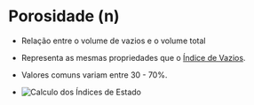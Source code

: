 # Porosidade (n)

 - Relação entre o volume de vazios e o volume total
 - Representa as mesmas propriedades que o [Índice de Vazios](indice_de_vazios.md).
 - Valores comuns variam entre 30 - 70%.

 - ![Calculo dos Índices de Estado](calculo_dos_indices_de_estado.png)

